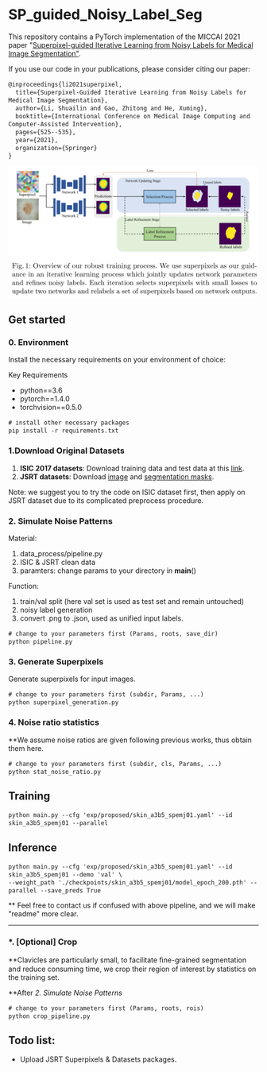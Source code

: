 # SP_guided_Noisy_Label_Seg
This repository contains a PyTorch implementation of the MICCAI 2021 paper "[Superpixel-guided Iterative Learning from Noisy Labels for Medical Image Segmentation"](https://miccai2021.org/openaccess/paperlinks/2021/09/01/460-Paper1575.html#author-id).

If you use our code in your publications, please consider citing our paper:
```angular2html
@inproceedings{li2021superpixel,
  title={Superpixel-Guided Iterative Learning from Noisy Labels for Medical Image Segmentation},
  author={Li, Shuailin and Gao, Zhitong and He, Xuming},
  booktitle={International Conference on Medical Image Computing and Computer-Assisted Intervention},
  pages={525--535},
  year={2021},
  organization={Springer}
}
```

![avatar](./pict/model_overview.png)

## Get started
### 0. Environment
Install the necessary requirements on your environment of choice:

Key Requirements
+ python==3.6
+ pytorch==1.4.0
+ torchvision==0.5.0
```angular2html
# install other necessary packages
pip install -r requirements.txt
```

### 1.Download Original Datasets
1. **ISIC 2017 datasets**: Download training data and test data at this [link](https://challenge.isic-archive.com/data/).
2. **JSRT datasets**: Download [image](http://db.jsrt.or.jp/eng.php) and [segmentation masks](https://www.isi.uu.nl/Research/Databases/SCR/).

Note: we suggest you to try the code on ISIC dataset first, then apply on JSRT dataset due to its complicated preprocess procedure.

### 2. Simulate Noise Patterns
Material:
1. data_process/pipeline.py
2. ISIC & JSRT clean data
3. paramters: change params to your directory in __main__()

Function:
1. train/val split  (here val set is used as test set and remain untouched) 
2. noisy label generation
3. convert .png to .json, used as unified input labels.

```angular2html
# change to your parameters first (Params, roots, save_dir)
python pipeline.py
```
### 3. Generate Superpixels
Generate superpixels for input images. 
```angular2html
# change to your parameters first (subdir, Params, ...)
python superpixel_generation.py
```

### 4. Noise ratio statistics
**We assume noise ratios are given following previous works, thus obtain them here.
```angular2html
# change to your parameters first (subdir, cls, Params, ...)
python stat_noise_ratio.py
```

## Training
```angular2html
python main.py --cfg 'exp/proposed/skin_a3b5_spemj01.yaml' --id skin_a3b5_spemj01 --parallel 
```

## Inference
```angular2html
python main.py --cfg 'exp/proposed/skin_a3b5_spemj01.yaml' --id skin_a3b5_spemj01 --demo 'val' \
--weight_path './checkpoints/skin_a3b5_spemj01/model_epoch_200.pth' --parallel --save_preds True
```

** Feel free to contact us if confused with above pipeline, and we will make "readme" more clear.

---
### *. [Optional] Crop
**Clavicles are particularly small, to facilitate ﬁne-grained segmentation and reduce consuming time, we crop their region of interest by statistics on the training set.


**After *2. Simulate Noise Patterns*
```angular2html
# change to your parameters first (Params, roots, rois)
python crop_pipeline.py
```

## Todo list:
- Upload JSRT Superpixels & Datasets packages.